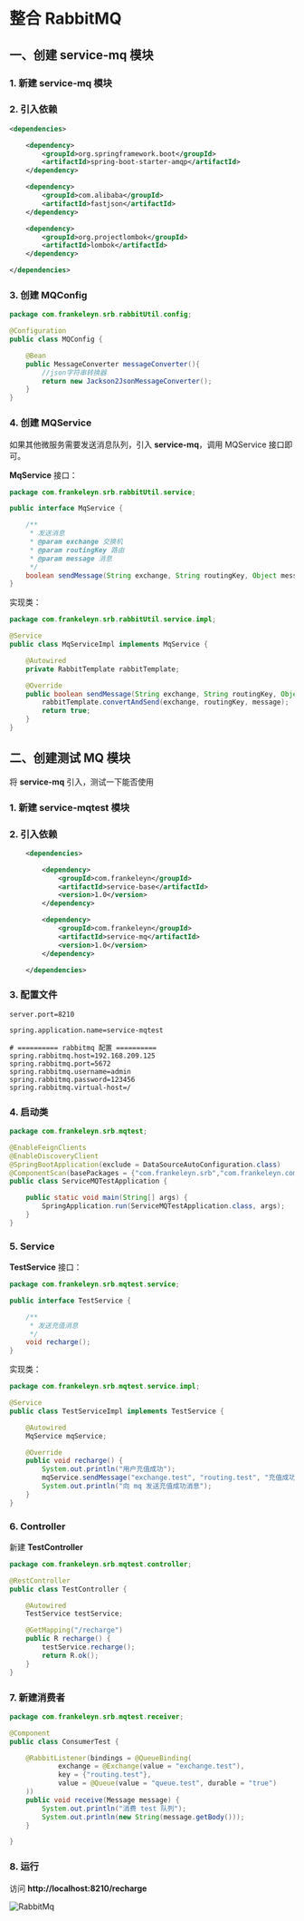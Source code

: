 # 整合 RabbitMQ



## 一、创建 service-mq 模块



### 1. 新建 service-mq 模块



### 2. 引入依赖

```xml
<dependencies>

    <dependency>
        <groupId>org.springframework.boot</groupId>
        <artifactId>spring-boot-starter-amqp</artifactId>
    </dependency>

    <dependency>
        <groupId>com.alibaba</groupId>
        <artifactId>fastjson</artifactId>
    </dependency>

    <dependency>
        <groupId>org.projectlombok</groupId>
        <artifactId>lombok</artifactId>
    </dependency>

</dependencies>
```



### 3. 创建 MQConfig

```java
package com.frankeleyn.srb.rabbitUtil.config;

@Configuration
public class MQConfig {

    @Bean
    public MessageConverter messageConverter(){
        //json字符串转换器
        return new Jackson2JsonMessageConverter();
    }
}
```



### 4. 创建 MQService

如果其他微服务需要发送消息队列，引入 **service-mq**，调用 MQService 接口即可。

**MqService** 接口：

```java
package com.frankeleyn.srb.rabbitUtil.service;

public interface MqService {

    /**
     * 发送消息
     * @param exchange 交换机
     * @param routingKey 路由
     * @param message 消息
     */
    boolean sendMessage(String exchange, String routingKey, Object message);
}
```

实现类：

```java
package com.frankeleyn.srb.rabbitUtil.service.impl;

@Service
public class MqServiceImpl implements MqService {

    @Autowired
    private RabbitTemplate rabbitTemplate;

    @Override
    public boolean sendMessage(String exchange, String routingKey, Object message) {
        rabbitTemplate.convertAndSend(exchange, routingKey, message);
        return true;
    }
}
```



## 二、创建测试 MQ 模块

将 **service-mq** 引入，测试一下能否使用



### 1. 新建 service-mqtest 模块



### 2. 引入依赖

```xml
    <dependencies>

        <dependency>
            <groupId>com.frankeleyn</groupId>
            <artifactId>service-base</artifactId>
            <version>1.0</version>
        </dependency>

        <dependency>
            <groupId>com.frankeleyn</groupId>
            <artifactId>service-mq</artifactId>
            <version>1.0</version>
        </dependency>

    </dependencies>
```



### 3. 配置文件

```properties
server.port=8210

spring.application.name=service-mqtest

# ========== rabbitmq 配置 ==========
spring.rabbitmq.host=192.168.209.125
spring.rabbitmq.port=5672
spring.rabbitmq.username=admin
spring.rabbitmq.password=123456
spring.rabbitmq.virtual-host=/
```



### 4. 启动类

```java
package com.frankeleyn.srb.mqtest;

@EnableFeignClients
@EnableDiscoveryClient
@SpringBootApplication(exclude = DataSourceAutoConfiguration.class)
@ComponentScan(basePackages = {"com.frankeleyn.srb","com.frankeleyn.common"})
public class ServiceMQTestApplication {

    public static void main(String[] args) {
        SpringApplication.run(ServiceMQTestApplication.class, args);
    }
}
```



### 5. Service

**TestService** 接口：

```java
package com.frankeleyn.srb.mqtest.service;

public interface TestService {

    /**
     * 发送充值消息
     */
    void recharge();
}

```

实现类：

````java
package com.frankeleyn.srb.mqtest.service.impl;

@Service
public class TestServiceImpl implements TestService {

    @Autowired
    MqService mqService;

    @Override
    public void recharge() {
        System.out.println("用户充值成功");
        mqService.sendMessage("exchange.test", "routing.test", "充值成功");
        System.out.println("向 mq 发送充值成功消息");
    }
}
````



### 6. Controller

新建 **TestController**

```java
package com.frankeleyn.srb.mqtest.controller;

@RestController
public class TestController {

    @Autowired
    TestService testService;

    @GetMapping("/recharge")
    public R recharge() {
        testService.recharge();
        return R.ok();
    }
}
```



### 7. 新建消费者

```java
package com.frankeleyn.srb.mqtest.receiver;

@Component
public class ConsumerTest {

    @RabbitListener(bindings = @QueueBinding(
            exchange = @Exchange(value = "exchange.test"),
            key = {"routing.test"},
            value = @Queue(value = "queue.test", durable = "true")
    ))
    public void receive(Message message) {
        System.out.println("消费 test 队列");
        System.out.println(new String(message.getBody()));
    }

}
```



### 8. 运行

访问 **http://localhost:8210/recharge**

![RabbitMq](./img/16/RabbitMQ.png)
